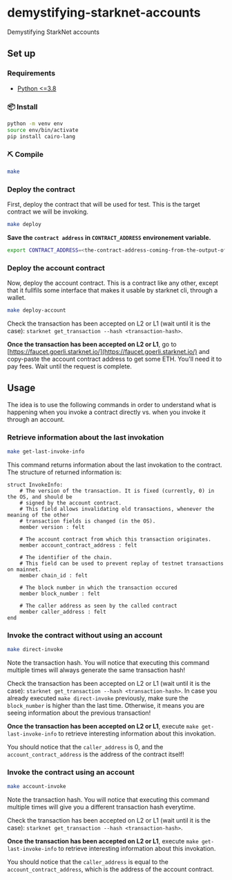 # demystifying-starknet-accounts
Demystifying StarkNet accounts

## Set up

### Requirements

- [Python <=3.8](https://www.python.org/downloads/)

### 📦 Install

```bash
python -m venv env
source env/bin/activate
pip install cairo-lang
```

### ⛏️ Compile

```bash
make
```

### Deploy the contract

First, deploy the contract that will be used for test. This is the target contract we will be invoking.

```bash
make deploy
```

**Save the `contract address` in `CONTRACT_ADDRESS` environement variable.**

```bash
export CONTRACT_ADDRESS=<the-contract-address-coming-from-the-output-of-make-deploy>
```

### Deploy the account contract

Now, deploy the account contract. This is a contract like any other, except that it fullfils some interface that makes it 
usable by starknet cli, through a wallet.

```bash
make deploy-account
```

Check the transaction has been accepted on L2 or L1 (wait until it is the case): `starknet get_transaction --hash <transaction-hash>`.

**Once the transaction has been accepted on L2 or L1**, go to [https://faucet.goerli.starknet.io/](https://faucet.goerli.starknet.io/) and copy-paste the account contract address to get some ETH. You'll need it to pay fees.
Wait until the request is complete.

## Usage

The idea is to use the following commands in order to understand what is happening when you invoke a contract directly vs. 
when you invoke it through an account.

### Retrieve information about the last invokation

```bash
make get-last-invoke-info
```

This command returns information about the last invokation to the contract.
The structure of returned information is:

```cairo
struct InvokeInfo:
    # The version of the transaction. It is fixed (currently, 0) in the OS, and should be
    # signed by the account contract.
    # This field allows invalidating old transactions, whenever the meaning of the other
    # transaction fields is changed (in the OS).
    member version : felt

    # The account contract from which this transaction originates.
    member account_contract_address : felt

    # The identifier of the chain.
    # This field can be used to prevent replay of testnet transactions on mainnet.
    member chain_id : felt

    # The block number in which the transaction occured
    member block_number : felt

    # The caller address as seen by the called contract
    member caller_address : felt
end
```

### Invoke the contract without using an account

```bash
make direct-invoke
```

Note the transaction hash. You will notice that executing this command multiple times will always generate the same transaction
hash!

Check the transaction has been accepted on L2 or L1 (wait until it is the case): `starknet get_transaction --hash <transaction-hash>`. In case you already executed `make direct-invoke` previously, make sure the `block_number` is higher
than the last time. Otherwise, it means you are seeing information about the previous transaction!

**Once the transaction has been accepted on L2 or L1**, execute `make get-last-invoke-info` to retrieve interesting information about this invokation.

You should notice that the `caller_address` is 0, and the `account_contract_address` is the address of the contract itself!

### Invoke the contract using an account

```bash
make account-invoke
```

Note the transaction hash. You will notice that executing this command multiple times will give you a different transaction
hash everytime.

Check the transaction has been accepted on L2 or L1 (wait until it is the case): `starknet get_transaction --hash <transaction-hash>`.

**Once the transaction has been accepted on L2 or L1**, execute `make get-last-invoke-info` to retrieve interesting information about this invokation.

You should notice that the `caller_address` is equal to the `account_contract_address`, which is the address of the account contract.